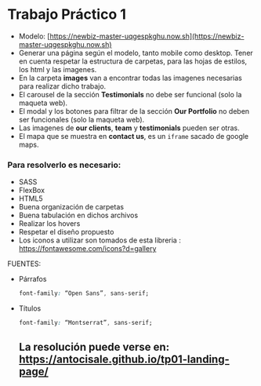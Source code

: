 # Trabajo Práctico 1

* Modelo: [https://newbiz-master-uqgespkghu.now.sh](https://newbiz-master-uqgespkghu.now.sh)
* Generar una página según el modelo, tanto mobile como desktop. Tener en cuenta respetar la estructura de carpetas, para las hojas de estilos, los html y las imagenes.
* En la carpeta **images** van a encontrar todas las imagenes necesarias para realizar dicho trabajo.
* El carousel de la sección **Testimonials** no debe ser funcional (solo la maqueta web).
* El modal y los botones para filtrar de la sección **Our Portfolio** no deben ser funcionales (solo la maqueta web).
* Las imagenes de **our clients**, **team** y **testimonials** pueden ser otras.
* El mapa que se muestra en **contact us**, es un `iframe` sacado de google maps.

### Para resolverlo es necesario:
* SASS
* FlexBox
* HTML5
* Buena organización de carpetas
* Buena tabulación en dichos archivos
* Realizar los hovers
* Respetar el diseño propuesto
* Los iconos a utilizar son tomados de esta libreria : https://fontawesome.com/icons?d=gallery

FUENTES:

- Párrafos
  ```css
  font-family: “Open Sans”, sans-serif;
  ```

- Títulos
  ```css
  font-family: “Montserrat”, sans-serif;
  ```
  
  ## La resolución puede verse en: https://antocisale.github.io/tp01-landing-page/
